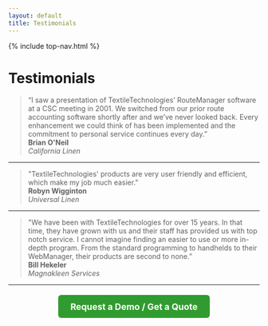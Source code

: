 ```yaml
---
layout: default
title: Testimonials
---
```


{% include top-nav.html %}

# Testimonials

> “I saw a presentation of TextileTechnologies’ RouteManager software at a CSC meeting in 2001. We switched from our prior route accounting software shortly after and we’ve never looked back. Every enhancement we could think of has been implemented and the commitment to personal service continues every day.”  
**Brian O'Neil**  
*California Linen*

---

> "TextileTechnologies' products are very user friendly and efficient, which make my job much easier."  
**Robyn Wigginton**  
*Universal Linen*

---

> "We have been with TextileTechnologies for over 15 years. In that time, they have grown with us and their staff has provided us with top notch service. I cannot imagine finding an easier to use or more in-depth program. From the standard programming to handhelds to their WebManager, their products are second to none.”  
**Bill Hekeler**  
*Magnakleen Services*

---

<p style="text-align:center; margin-top:2rem;">
  <a href="/contact" style="padding:0.8rem 1.5rem; background:#309c2f; color:#fff; text-decoration:none; border-radius:6px; font-weight:bold; font-size:1.1rem;">
    Request a Demo / Get a Quote
  </a>
</p>
